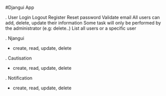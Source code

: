 #Djangui App 

. User
Login
Logout
Register
Reset password
Validate email
All users can add, delete, update their information
Some task will only be performed by the administrator (e.g: delete..)
List all users or a specific user

. Njangui
- create, read, update, delete


. Cautisation
- create, read, update, delete 


. Notification 
- create, read, update, delete

